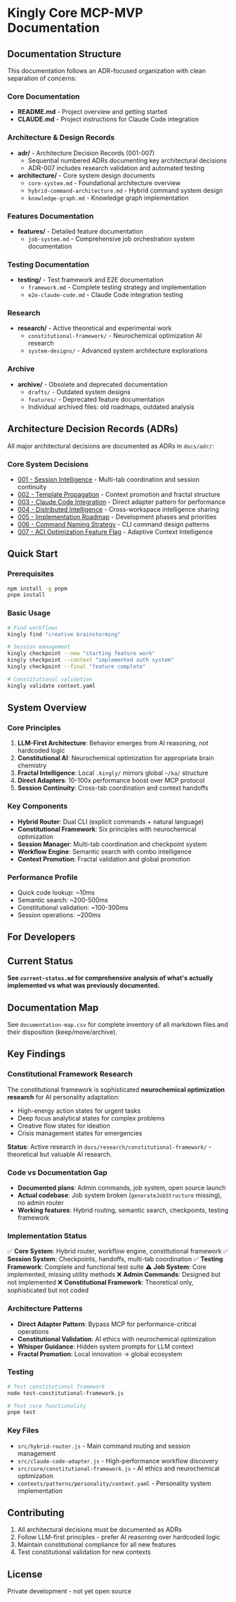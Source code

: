 # Kingly Core MCP-MVP Documentation

## Documentation Structure

This documentation follows an ADR-focused organization with clean separation of concerns:

### Core Documentation
- **README.md** - Project overview and getting started
- **CLAUDE.md** - Project instructions for Claude Code integration

### Architecture & Design Records
- **adr/** - Architecture Decision Records (001-007)
  - Sequential numbered ADRs documenting key architectural decisions
  - ADR-007 includes research validation and automated testing
- **architecture/** - Core system design documents
  - `core-system.md` - Foundational architecture overview
  - `hybrid-command-architecture.md` - Hybrid command system design
  - `knowledge-graph.md` - Knowledge graph implementation

### Features Documentation
- **features/** - Detailed feature documentation
  - `job-system.md` - Comprehensive job orchestration system documentation

### Testing Documentation
- **testing/** - Test framework and E2E documentation
  - `framework.md` - Complete testing strategy and implementation
  - `e2e-claude-code.md` - Claude Code integration testing

### Research
- **research/** - Active theoretical and experimental work
  - `constitutional-framework/` - Neurochemical optimization AI research
  - `system-designs/` - Advanced system architecture explorations

### Archive
- **archive/** - Obsolete and deprecated documentation
  - `drafts/` - Outdated system designs
  - `features/` - Deprecated feature documentation
  - Individual archived files: old roadmaps, outdated analysis

## Architecture Decision Records (ADRs)

All major architectural decisions are documented as ADRs in `docs/adr/`:

### Core System Decisions
- [001 - Session Intelligence](adr/001-session-intelligence.md) - Multi-tab coordination and session continuity
- [002 - Template Propagation](adr/002-template-propagation.md) - Context promotion and fractal structure
- [003 - Claude Code Integration](adr/003-claude-code-integration.md) - Direct adapter pattern for performance
- [004 - Distributed Intelligence](adr/004-distributed-intelligence.md) - Cross-workspace intelligence sharing
- [005 - Implementation Roadmap](adr/005-implementation-roadmap.md) - Development phases and priorities
- [006 - Command Naming Strategy](adr/006-command-naming-strategy.md) - CLI command design patterns
- [007 - ACI Optimization Feature Flag](adr/007-aci-optimization-feature-flag.md) - Adaptive Context Intelligence

## Quick Start

### Prerequisites
```bash
npm install -g pnpm
pnpm install
```

### Basic Usage
```bash
# Find workflows
kingly find "creative brainstorming"

# Session management
kingly checkpoint --new "starting feature work"
kingly checkpoint --context "implemented auth system"
kingly checkpoint --final "feature complete"

# Constitutional validation
kingly validate context.yaml
```

## System Overview

### Core Principles
1. **LLM-First Architecture**: Behavior emerges from AI reasoning, not hardcoded logic
2. **Constitutional AI**: Neurochemical optimization for appropriate brain chemistry
3. **Fractal Intelligence**: Local `.kingly/` mirrors global `~/ka/` structure
4. **Direct Adapters**: 10-100x performance boost over MCP protocol
5. **Session Continuity**: Cross-tab coordination and context handoffs

### Key Components
- **Hybrid Router**: Dual CLI (explicit commands + natural language)
- **Constitutional Framework**: Six principles with neurochemical optimization
- **Session Manager**: Multi-tab coordination and checkpoint system
- **Workflow Engine**: Semantic search with combo intelligence
- **Context Promotion**: Fractal validation and global promotion

### Performance Profile
- Quick code lookup: ~10ms
- Semantic search: ~200-500ms
- Constitutional validation: ~100-300ms
- Session operations: ~200ms

## For Developers

## Current Status

**See `current-status.md` for comprehensive analysis of what's actually implemented vs what was previously documented.**

## Documentation Map

See `documentation-map.csv` for complete inventory of all markdown files and their disposition (keep/move/archive).

## Key Findings

### Constitutional Framework Research
The constitutional framework is sophisticated **neurochemical optimization research** for AI personality adaptation:
- High-energy action states for urgent tasks
- Deep focus analytical states for complex problems  
- Creative flow states for ideation
- Crisis management states for emergencies

**Status**: Active research in `docs/research/constitutional-framework/` - theoretical but valuable AI research.

### Code vs Documentation Gap
- **Documented plans**: Admin commands, job system, open source launch
- **Actual codebase**: Job system broken (`generateJobStructure` missing), no admin router
- **Working features**: Hybrid routing, semantic search, checkpoints, testing framework

### Implementation Status
✅ **Core System**: Hybrid router, workflow engine, constitutional framework
✅ **Session System**: Checkpoints, handoffs, multi-tab coordination
✅ **Testing Framework**: Complete and functional test suite
⚠️ **Job System**: Core implemented, missing utility methods
❌ **Admin Commands**: Designed but not implemented
❌ **Constitutional Framework**: Theoretical only, sophisticated but not coded

### Architecture Patterns
- **Direct Adapter Pattern**: Bypass MCP for performance-critical operations
- **Constitutional Validation**: AI ethics with neurochemical optimization
- **Whisper Guidance**: Hidden system prompts for LLM context
- **Fractal Promotion**: Local innovation → global ecosystem

### Testing
```bash
# Test constitutional framework
node test-constitutional-framework.js

# Test core functionality
pnpm test
```

### Key Files
- `src/hybrid-router.js` - Main command routing and session management
- `src/claude-code-adapter.js` - High-performance workflow discovery
- `src/core/constitutional-framework.js` - AI ethics and neurochemical optimization
- `contexts/patterns/personality/context.yaml` - Personality system implementation

## Contributing

1. All architectural decisions must be documented as ADRs
2. Follow LLM-first principles - prefer AI reasoning over hardcoded logic
3. Maintain constitutional compliance for all new features
4. Test constitutional validation for new contexts

## License

Private development - not yet open source